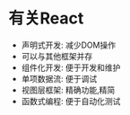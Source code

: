 # 有关React

- 声明式开发: 减少DOM操作
- 可以与其他框架并存
- 组件化开发: 便于开发和维护
- 单项数据流: 便于调试
- 视图层框架: 精确功能,精简
- 函数式编程: 便于自动化测试
